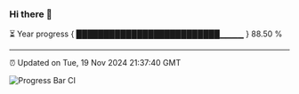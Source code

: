 ### Hi there 👋

⏳ Year progress { ██████████████████████████▁▁▁▁ } 88.50 %

---

⏰ Updated on Tue, 19 Nov 2024 21:37:40 GMT

![Progress Bar CI](https://github.com/IshwaranRudhara/GIT-ACTION/workflows/Progress%20Bar%20CI/badge.svg)
